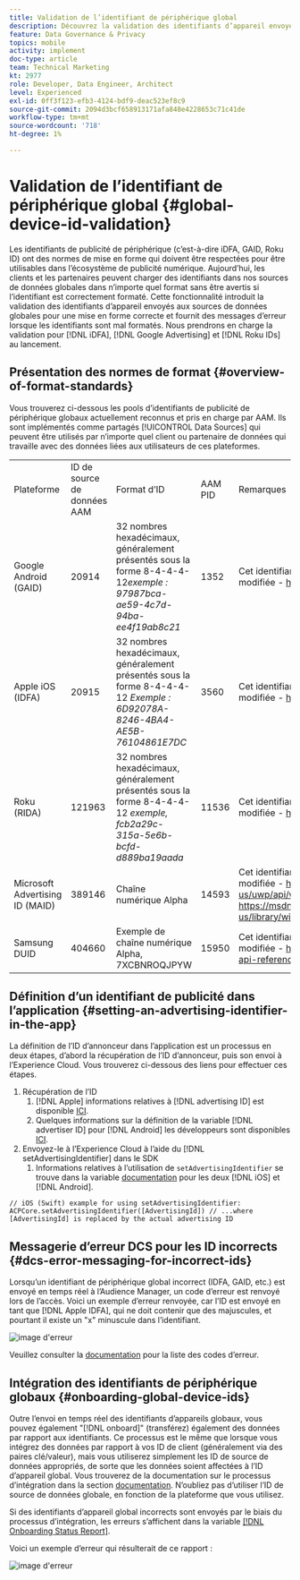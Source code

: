 ```yaml
---
title: Validation de l’identifiant de périphérique global
description: Découvrez la validation des identifiants d’appareil envoyés aux sources de données globales pour une mise en forme correcte et les messages d’erreur lorsque les identifiants sont mal formatés.
feature: Data Governance & Privacy
topics: mobile
activity: implement
doc-type: article
team: Technical Marketing
kt: 2977
role: Developer, Data Engineer, Architect
level: Experienced
exl-id: 0ff3f123-efb3-4124-bdf9-deac523ef8c9
source-git-commit: 2094d3bcf658913171afa848e4228653c71c41de
workflow-type: tm+mt
source-wordcount: '718'
ht-degree: 1%

---
```


# Validation de l’identifiant de périphérique global {#global-device-id-validation}

Les identifiants de publicité de périphérique (c’est-à-dire iDFA, GAID, Roku ID) ont des normes de mise en forme qui doivent être respectées pour être utilisables dans l’écosystème de publicité numérique. Aujourd’hui, les clients et les partenaires peuvent charger des identifiants dans nos sources de données globales dans n’importe quel format sans être avertis si l’identifiant est correctement formaté. Cette fonctionnalité introduit la validation des identifiants d’appareil envoyés aux sources de données globales pour une mise en forme correcte et fournit des messages d’erreur lorsque les identifiants sont mal formatés. Nous prendrons en charge la validation pour [!DNL iDFA], [!DNL Google Advertising] et [!DNL Roku IDs] au lancement.

## Présentation des normes de format {#overview-of-format-standards}

Vous trouverez ci-dessous les pools d’identifiants de publicité de périphérique globaux actuellement reconnus et pris en charge par AAM. Ils sont implémentés comme partagés [!UICONTROL Data Sources] qui peuvent être utilisés par n’importe quel client ou partenaire de données qui travaille avec des données liées aux utilisateurs de ces plateformes.

<table>
  <tr>
   <td>Plateforme </td>
   <td>ID de source de données AAM </td>
   <td>Format d’ID </td>
   <td>AAM PID </td>
   <td>Remarques </td>
  </tr>
  <tr>
   <td>Google Android (GAID)</td>
   <td>20914</td>
   <td>32 nombres hexadécimaux, généralement présentés sous la forme 8-4-4-4-12<em>exemple : 97987bca-ae59-4c7d-94ba-ee4f19ab8c21<br/> </em> </td>
   <td>1352</td>
   <td>Cet identifiant doit être collecté dans une référence de formulaire brute/non hachée/non modifiée - <a href="https://play.google.com/about/monetization-ads/ads/ad-id/">https://play.google.com/about/monetization-ads/ads/ad-id/</a></td>
  </tr>
  <tr>
   <td>Apple iOS (IDFA)</td>
   <td>20915</td>
   <td>32 nombres hexadécimaux, généralement présentés sous la forme 8-4-4-4-12 <em>Exemple : 6D92078A-8246-4BA4-AE5B-76104861E7DC<br /> </em> </td>
   <td>3560</td>
   <td>Cet identifiant doit être collecté dans une référence de formulaire brute/non hachée/non modifiée - <a href="https://support.apple.com/en-us/HT205223">https://support.apple.com/en-us/HT205223</a></td>
  </tr>
  <tr>
   <td>Roku (RIDA)</td>
   <td>121963</td>
   <td>32 nombres hexadécimaux, généralement présentés sous la forme 8-4-4-4-12 <em>exemple,</em> <em>fcb2a29c-315a-5e6b-bcfd-d889ba19aada</em></td>
   <td>11536</td>
   <td>Cet identifiant doit être collecté dans une référence de formulaire brute/non hachée/non modifiée - <a href="https://sdkdocs.roku.com/display/sdkdoc/Roku+Advertising+Framework">https://sdkdocs.roku.com/display/sdkdoc/Roku+Advertising+Framework</a> </td>
  </tr>
  <tr>
   <td>Microsoft Advertising ID (MAID)</td>
   <td>389146</td>
   <td>Chaîne numérique Alpha</td>
   <td>14593</td>
   <td>Cet identifiant doit être collecté dans une référence de formulaire brute/non hachée/non modifiée - <a href="https://docs.microsoft.com/en-us/uwp/api/windows.system.userprofile.advertisingmanager.advertisingid">https://docs.microsoft.com/en-us/uwp/api/windows.system.userprofile.advertisingmanager.advertisingid</a><br/><a href="https://msdn.microsoft.com/en-us/library/windows/apps/windows.system.userprofile.advertisingmanager.advertisingid.aspx">https://msdn.microsoft.com/en-us/library/windows/apps/windows.system.userprofile.advertisingmanager.advertisingid.aspx</a></td>
  </tr>
  <tr>
   <td>Samsung DUID</td>
   <td>404660</td>
   <td>Exemple de chaîne numérique Alpha, 7XCBNROQJPYW</td>
   <td>15950</td>
   <td>Cet identifiant doit être collecté dans une référence de formulaire brute/non hachée/non modifiée - <a href="https://developer.samsung.com/tv/develop/api-references/samsung-product-api-references/productinfo-api">https://developer.samsung.com/tv/develop/api-references/samsung-product-api-references/productinfo-api</a> </td>
  </tr>
</table>

## Définition d’un identifiant de publicité dans l’application {#setting-an-advertising-identifier-in-the-app}

La définition de l’ID d’annonceur dans l’application est un processus en deux étapes, d’abord la récupération de l’ID d’annonceur, puis son envoi à l’Experience Cloud. Vous trouverez ci-dessous des liens pour effectuer ces étapes.

1. Récupération de l’ID
   1. [!DNL Apple] informations relatives à [!DNL advertising ID] est disponible [ICI](https://developer.apple.com/documentation/adsupport/asidentifiermanager).
   1. Quelques informations sur la définition de la variable [!DNL advertiser ID] pour [!DNL Android] les développeurs sont disponibles [ICI](http://android.cn-mirrors.com/google/play-services/id.html).
1. Envoyez-le à l’Experience Cloud à l’aide du [!DNL setAdvertisingIdentifier] dans le SDK
   1. Informations relatives à l’utilisation de `setAdvertisingIdentifier` se trouve dans la variable [documentation](https://aep-sdks.gitbook.io/docs/using-mobile-extensions/mobile-core/identity/identity-api-reference#set-an-advertising-identifier) pour les deux [!DNL iOS] et [!DNL Android].

`// iOS (Swift) example for using setAdvertisingIdentifier:`
`ACPCore.setAdvertisingIdentifier([AdvertisingId]) // ...where [AdvertisingId] is replaced by the actual advertising ID`

## Messagerie d’erreur DCS pour les ID incorrects  {#dcs-error-messaging-for-incorrect-ids}

Lorsqu’un identifiant de périphérique global incorrect (IDFA, GAID, etc.) est envoyé en temps réel à l’Audience Manager, un code d’erreur est renvoyé lors de l’accès. Voici un exemple d’erreur renvoyée, car l’ID est envoyé en tant que [!DNL Apple IDFA], qui ne doit contenir que des majuscules, et pourtant il existe un &quot;x&quot; minuscule dans l’identifiant.

![image d&#39;erreur](assets/image_4_.png)

Veuillez consulter la [documentation](https://experienceleague.adobe.com/docs/audience-manager/user-guide/api-and-sdk-code/dcs/dcs-api-reference/dcs-error-codes.html?lang=en#api-and-sdk-code) pour la liste des codes d’erreur.

## Intégration des identifiants de périphérique globaux {#onboarding-global-device-ids}

Outre l’envoi en temps réel des identifiants d’appareils globaux, vous pouvez également &quot;[!DNL onboard]&quot; (transférez) également des données par rapport aux identifiants. Ce processus est le même que lorsque vous intégrez des données par rapport à vos ID de client (généralement via des paires clé/valeur), mais vous utiliserez simplement les ID de source de données appropriés, de sorte que les données soient affectées à l’ID d’appareil global. Vous trouverez de la documentation sur le processus d’intégration dans la section [documentation](https://experienceleague.adobe.com/docs/audience-manager/user-guide/implementation-integration-guides/sending-audience-data/batch-data-transfer-process/batch-data-transfer-overview.html?lang=en#implementation-integration-guides). N’oubliez pas d’utiliser l’ID de source de données globale, en fonction de la plateforme que vous utilisez.

Si des identifiants d’appareil global incorrects sont envoyés par le biais du processus d’intégration, les erreurs s’affichent dans la variable [[!DNL Onboarding Status Report]](https://experienceleague.adobe.com/docs/audience-manager/user-guide/reporting/onboarding-status-report.html?lang=en#reporting).

Voici un exemple d’erreur qui résulterait de ce rapport :

![image d&#39;erreur](assets/image_5_.png)

